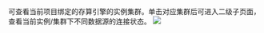 可查看当前项目绑定的存算引擎的实例集群。单击对应集群后可进入二级子页面，查看当前实例/集群下不同数据源的连接状态。
![](https://qcloudimg.tencent-cloud.cn/raw/8169fe7a5f5315777f8d8361d32b9ff7.png)
